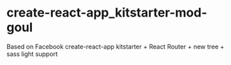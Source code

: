 # create-react-app_kitstarter-mod-goul
Based on Facebook create-react-app kitstarter + React Router + new tree + sass light support
